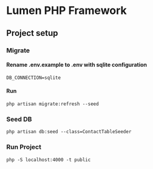 # Lumen PHP Framework

## Project setup

### Migrate
#### Rename .env.example to .env with sqlite configuration
```
DB_CONNECTION=sqlite
```
#### Run

```
php artisan migrate:refresh --seed
```

### Seed DB
```
php artisan db:seed --class=ContactTableSeeder
```

### Run Project
```
php -S localhost:4000 -t public
```
